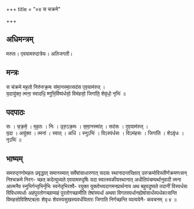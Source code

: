 +++
title = "०४ स चक्रमे"

+++
## अधिमन्त्रम्
मरुतः। एवयामरुदात्रेयः। अतिजगती।

## मन्त्रः
स च॑क्रमे मह॒तो निरु॑रुक्र॒मः स॑मा॒नस्मा॒त्सद॑स एव॒याम॑रुत् ।  
य॒दायु॑क्त॒ त्मना॒ स्वादधि॒ ष्णुभि॒र्विष्प॑र्धसो॒ विम॑हसो॒ जिगा॑ति॒ शेवृ॑धो॒ नृभिः॑ ॥

## पदपाठः
सः । च॒क्र॒मे॒ । म॒ह॒तः । निः । उ॒रु॒ऽक्र॒मः । स॒मा॒नस्मा॑त् । सद॑सः । ए॒व॒याम॑रुत् ।  
य॒दा । अयु॑क्त । त्मना॑ । स्वात् । अधि॑ । स्नुऽभिः॑ । विऽस्प॑र्धसः । विऽम॑हसः । जिगा॑ति । शेऽवृ॑धः । नृऽभिः॑ ॥

## भाष्यम्
समरुद्गणोमहतः प्रवृद्धात् समानस्मात् सर्वेषांसाधारणात् सदसः स्थानादन्तरिक्षात् उरुक्रमोविस्तीर्णक्रमणःसन् निश्चक्रमे निरग- च्छत् कदेत्युच्यते एवयामरुदृषिः यदा स्वात्स्वकीयस्थानात् अधीतिपंचम्यर्थानुवादी त्मना आत्मनैव स्नुभिर्गन्तृभिर्नृभिः स्वनेतृभिरश्वै- रयुक्त युक्तोभवदागमनप्रार्थनाय अथ बहुवदुष्यते तदानीं विस्पर्धसः विविधस्पर्धाः अहंपुरतोगच्छाम्यहं पुरतोगच्छामीति तेषांस्पर्धा अथवा विगतस्पर्धानह्येषांसार्धंस्पर्धकाःसन्ति विमहसोविशिष्टबलाः शेवृधः शेवस्यसुखस्यवर्धयितारः जिगाति निर्गच्छन्ति व्यत्ययेनै- कवचनम् ॥ ४ ॥